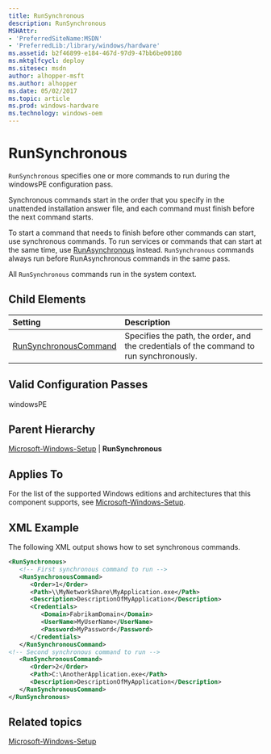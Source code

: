 ```yaml
---
title: RunSynchronous
description: RunSynchronous
MSHAttr:
- 'PreferredSiteName:MSDN'
- 'PreferredLib:/library/windows/hardware'
ms.assetid: b2f46899-e184-467d-97d9-47bb6be00180
ms.mktglfcycl: deploy
ms.sitesec: msdn
author: alhopper-msft
ms.author: alhopper
ms.date: 05/02/2017
ms.topic: article
ms.prod: windows-hardware
ms.technology: windows-oem
---
```

# RunSynchronous

`RunSynchronous` specifies one or more commands to run during the windowsPE configuration pass.

Synchronous commands start in the order that you specify in the unattended installation answer file, and each command must finish before the next command starts.

To start a command that needs to finish before other commands can start, use synchronous commands. To run services or commands that can start at the same time, use [RunAsynchronous](microsoft-windows-setup-runasynchronous.md) instead. `RunSynchronous` commands always run before RunAsynchronous commands in the same pass.

All `RunSynchronous` commands run in the system context.

## Child Elements

| Setting                 | Description                                                                           |
|:------------------------|:--------------------------------------------------------------------------------------|
| [RunSynchronousCommand](microsoft-windows-setup-runsynchronous-runsynchronouscommand.md) | Specifies the path, the order, and the credentials of the command to run synchronously. |

## Valid Configuration Passes

windowsPE

## Parent Hierarchy

[Microsoft-Windows-Setup](microsoft-windows-setup.md) | **RunSynchronous**

## Applies To

For the list of the supported Windows editions and architectures that this component supports, see [Microsoft-Windows-Setup](microsoft-windows-setup.md).

## XML Example

The following XML output shows how to set synchronous commands.

```XML
<RunSynchronous>
   <!-- First synchronous command to run -->
   <RunSynchronousCommand>
      <Order>1</Order>
      <Path>\\MyNetworkShare\MyApplication.exe</Path>
      <Description>DescriptionOfMyApplication</Description>
      <Credentials>
         <Domain>FabrikamDomain</Domain>
         <UserName>MyUserName</UserName>
         <Password>MyPassword</Password>
      </Credentials>
   </RunSynchronousCommand>
<!-- Second synchronous command to run -->
   <RunSynchronousCommand>
      <Order>2</Order>
      <Path>C:\AnotherApplication.exe</Path>
      <Description>DescriptionOfMyApplication</Description>
   </RunSynchronousCommand>
</RunSynchronous>
```

## Related topics

[Microsoft-Windows-Setup](microsoft-windows-setup.md)
